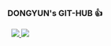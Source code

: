 ### DONGYUN's GIT-HUB 👍
   
<a href="https://velog.io/@ehddbs4521"><img src="https://img.shields.io/badge/블로그-20C997?style=flat-square&logo=Velog&logoColor=white"/> </a>
<a href="mailto:kdy452100@gmail.com"><img src="https://img.shields.io/badge/kdy452100@gmail.com-81ecec?style=flat-square&logo=Gmail&logoColor=black"/></a>




